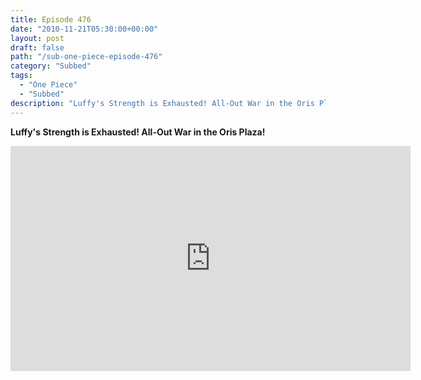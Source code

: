 ```yaml
---
title: Episode 476
date: "2010-11-21T05:30:00+00:00"
layout: post
draft: false
path: "/sub-one-piece-episode-476"
category: "Subbed"
tags:
  - "One Piece"
  - "Subbed"
description: "Luffy's Strength is Exhausted! All-Out War in the Oris Plaza!"
---
```


**Luffy's Strength is Exhausted! All-Out War in the Oris Plaza!**

<iframe width="640" height="360" src="https://www.rapidvideo.com/e/G6FRPEX1LY" frameborder="0" marginwidth=0 marginheight=0 scrolling=no allowfullscreen></iframe>


